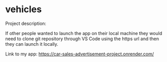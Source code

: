 # vehicles

Project description:


If other people wanted to launch the app on their local machine they would need to clone git repository through VS Code using the https url and then they can launch it locally.

Link to my app:
https://car-sales-advertisement-project.onrender.com/ 
